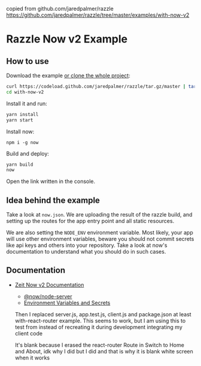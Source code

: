 copied from github.com/jaredpalmer/razzle
https://github.com/jaredpalmer/razzle/tree/master/examples/with-now-v2

# Razzle Now v2 Example

## How to use

Download the example [or clone the whole project](https://github.com/jaredpalmer/razzle.git):

```bash
curl https://codeload.github.com/jaredpalmer/razzle/tar.gz/master | tar -xz --strip=2 razzle-master/examples/with-now-v2
cd with-now-v2
```

Install it and run:

```bash
yarn install
yarn start
```

Install now:

```
npm i -g now
```

Build and deploy:

```bash
yarn build
now
```

Open the link written in the console.

## Idea behind the example

Take a look at `now.json`. We are uploading the result of the razzle build, and setting up the routes for the app entry point and all static resources.

We are also setting the `NODE_ENV` environment variable. Most likely, your app will use other environment variables, beware you should not commit secrets like api keys and others into your repository. Take a look at now's documentation to understand what you should do in such cases.

## Documentation

* [Zeit Now v2 Documentation](https://zeit.co/docs/v2/)
  * [@now/node-server](https://zeit.co/docs/v2/deployments/official-builders/node-js-server-now-node-server/)
  * [Environment Variables and Secrets](https://zeit.co/docs/v2/deployments/environment-variables-and-secrets/)
  
  Then I replaced server.js, app.test.js, client.js and package.json at least with-react-router example. This seems to work, but I am using this to test from instead of recreating it during development integrating my client code
  
  It's blank because I erased the react-router Route in Switch to Home and About, idk why I did but I did and that is why it is blank white screen when it works

